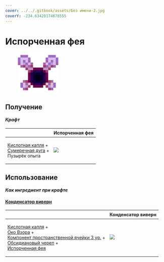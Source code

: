 ```yaml
---
cover: ../../.gitbook/assets/Без имени-2.jpg
coverY: -234.63428174878555
---
```


# Испорченная фея

<figure><img src="../../.gitbook/assets/corrupted_pixie_128.png" alt=""><figcaption></figcaption></figure>

## Получение

#### _Крафт_

| ㅤ                                                                                                              | Испорченная фея                                 |
| -------------------------------------------------------------------------------------------------------------- | ----------------------------------------------- |
| <p><a href="acid.md">Кислотная капля</a> +<br><a href="dusk_arc.md">Сумеречная дуга</a> +<br>Пузырёк опыта</p> | ![](../../.gitbook/assets/corrupted\_pixie.png) |

## Использование

#### _Как ингредиент при крафте_

#### [Конденсатор виверн](wyvern\_capacitor.md)

| ㅤ                                                                                                                                                                                                                                                                                                       | Конденсатор виверн                               |
| ------------------------------------------------------------------------------------------------------------------------------------------------------------------------------------------------------------------------------------------------------------------------------------------------------- | ------------------------------------------------ |
| <p><a href="acid.md">Кислотная капля</a> +<br><a href="watching_eye.md">Око Взора</a> +<br><a href="spatial_cell_component_128.md">Компонент пространственной ячейки 3 ур.</a> +<br><a href="obsidian_skull_shield.md">Обсидиановый череп</a> +<br><a href="corrupted_pixie.md">Испорченная фея</a></p> | ![](../../.gitbook/assets/wyvern\_capacitor.png) |

